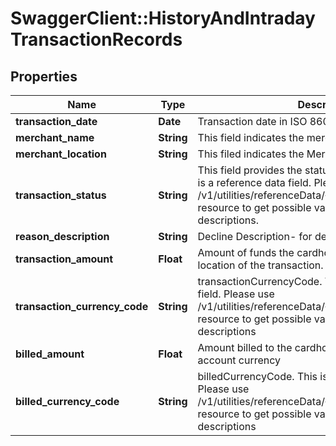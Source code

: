 # SwaggerClient::HistoryAndIntradayTransactionRecords

## Properties
Name | Type | Description | Notes
------------ | ------------- | ------------- | -------------
**transaction_date** | **Date** | Transaction date in ISO 8601  format YYYY-MM-DD | [optional] 
**merchant_name** | **String** | This field indicates the merchant Name | [optional] 
**merchant_location** | **String** | This filed indicates the Merchant Address | [optional] 
**transaction_status** | **String** | This field provides the status of the transaction. This is a reference data field. Please use /v1/utilities/referenceData/{transactionStatus} resource to get possible values of this field with descriptions. | [optional] 
**reason_description** | **String** | Decline Description- for declined transaction | [optional] 
**transaction_amount** | **Float** | Amount of funds the cardholder requested in source location of the transaction. | [optional] 
**transaction_currency_code** | **String** | transactionCurrencyCode. This is a reference data field. Please use /v1/utilities/referenceData/{transactionCurrencyCode} resource to get possible values of this field with descriptions | [optional] 
**billed_amount** | **Float** | Amount billed to the cardholder in the cardholder account currency | [optional] 
**billed_currency_code** | **String** | billedCurrencyCode. This is a reference data field. Please use /v1/utilities/referenceData/{billedCurrencyCode} resource to get possible values of this field with descriptions | [optional] 

